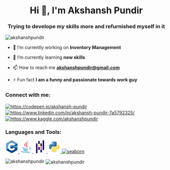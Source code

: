 <h1 align="center">Hi 👋, I'm Akshansh Pundir</h1>
<h3 align="center">Trying to develope my skills more and refurnished myself in it</h3>

<p align="left"> <img src="https://komarev.com/ghpvc/?username=akshanshpundir&label=Profile%20views&color=0e75b6&style=flat" alt="akshanshpundir" /> </p>

- 🔭 I’m currently working on **Inventory Management**

- 🌱 I’m currently learning **new skills**

- 📫 How to reach me **akshanshpundir@gmail.com**

- ⚡ Fun fact **I am a funny and passionate towards work guy**

<h3 align="left">Connect with me:</h3>
<p align="left">
<a href="https://codepen.io/https://codepen.io/akshansh-pundir" target="blank"><img align="center" src="https://raw.githubusercontent.com/rahuldkjain/github-profile-readme-generator/master/src/images/icons/Social/codepen.svg" alt="https://codepen.io/akshansh-pundir" height="30" width="40" /></a>
<a href="https://linkedin.com/in/https://www.linkedin.com/in/akshansh-pundir-7a5792325/" target="blank"><img align="center" src="https://raw.githubusercontent.com/rahuldkjain/github-profile-readme-generator/master/src/images/icons/Social/linked-in-alt.svg" alt="https://www.linkedin.com/in/akshansh-pundir-7a5792325/" height="30" width="40" /></a>
<a href="https://kaggle.com/https://www.kaggle.com/akshanshpundir" target="blank"><img align="center" src="https://raw.githubusercontent.com/rahuldkjain/github-profile-readme-generator/master/src/images/icons/Social/kaggle.svg" alt="https://www.kaggle.com/akshanshpundir" height="30" width="40" /></a>
</p>

<h3 align="left">Languages and Tools:</h3>
<p align="left"> <a href="https://www.w3schools.com/cpp/" target="_blank" rel="noreferrer"> <img src="https://raw.githubusercontent.com/devicons/devicon/master/icons/cplusplus/cplusplus-original.svg" alt="cplusplus" width="40" height="40"/> </a> <a href="https://www.java.com" target="_blank" rel="noreferrer"> <img src="https://raw.githubusercontent.com/devicons/devicon/master/icons/java/java-original.svg" alt="java" width="40" height="40"/> </a> <a href="https://pandas.pydata.org/" target="_blank" rel="noreferrer"> <img src="https://raw.githubusercontent.com/devicons/devicon/2ae2a900d2f041da66e950e4d48052658d850630/icons/pandas/pandas-original.svg" alt="pandas" width="40" height="40"/> </a> <a href="https://www.python.org" target="_blank" rel="noreferrer"> <img src="https://raw.githubusercontent.com/devicons/devicon/master/icons/python/python-original.svg" alt="python" width="40" height="40"/> </a> <a href="https://seaborn.pydata.org/" target="_blank" rel="noreferrer"> <img src="https://seaborn.pydata.org/_images/logo-mark-lightbg.svg" alt="seaborn" width="40" height="40"/> </a> </p>

<p><img align="left" src="https://github-readme-stats.vercel.app/api/top-langs?username=akshanshpundir&show_icons=true&locale=en&layout=compact" alt="akshanshpundir" /></p>

<p>&nbsp;<img align="center" src="https://github-readme-stats.vercel.app/api?username=akshanshpundir&show_icons=true&locale=en" alt="akshanshpundir" /></p>
